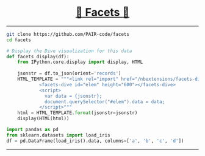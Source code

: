[<h1 align = "center">:rocket: Facets :facepunch:</h1>][1]

---
```sh
git clone https://github.com/PAIR-code/facets
cd facets
```

```python
# Display the Dive visualization for this data
def facets_display(df):
    from IPython.core.display import display, HTML
    
    jsonstr = df.to_json(orient='records')
    HTML_TEMPLATE = """<link rel="import" href="/nbextensions/facets-dist/facets-jupyter.html">
            <facets-dive id="elem" height="600"></facets-dive>
            <script>
              var data = {jsonstr};
              document.querySelector("#elem").data = data;
            </script>"""
    html = HTML_TEMPLATE.format(jsonstr=jsonstr)
    display(HTML(html))

import pandas as pd
from sklearn.datasets import load_iris
df = pd.DataFrame(load_iris().data, columns=['a', 'b', 'c', 'd'])
```












---
[1]: https://github.com/PAIR-code/facets
